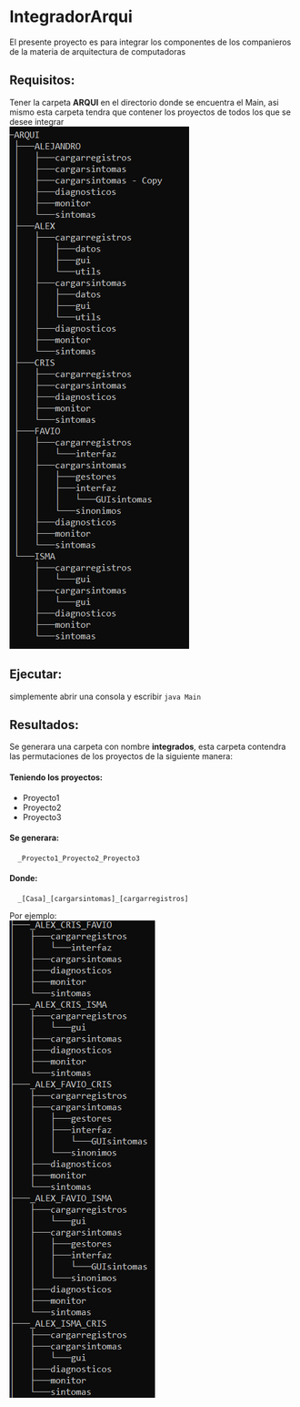 # IntegradorArqui


El presente proyecto es para integrar los componentes de los companieros de la materia
de arquitectura de computadoras


## Requisitos:
Tener la carpeta **ARQUI** en el directorio donde se encuentra el Main, asi mismo esta carpeta tendra que contener los proyectos de todos los que se desee integrar<br/>
  ![Directorio ARQUI](https://github.com/IsmaDavidAA/IntegradorArqui/blob/main/img/Arqui.PNG)
## Ejecutar:
simplemente abrir una consola y escribir ```java Main```
## Resultados:
Se generara una carpeta con nombre **integrados**, esta carpeta contendra las permutaciones de los proyectos de  la siguiente manera:
#### Teniendo los proyectos:
- Proyecto1
- Proyecto2
- Proyecto3
#### Se generara:
      _Proyecto1_Proyecto2_Proyecto3
#### Donde:
      _[Casa]_[cargarsintomas]_[cargarregistros]
Por ejemplo: <br/>
  ![Directorio integrados](https://github.com/IsmaDavidAA/IntegradorArqui/blob/main/img/Integrados.PNG)
  
  
